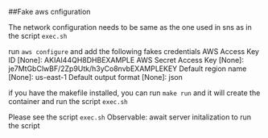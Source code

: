 ##Fake aws cnfiguration

The network configuration needs to be same as the one used in sns as in the script `exec.sh`

run `aws configure` and add the following fakes credentials
AWS Access Key ID [None]: AKIAI44QH8DHBEXAMPLE
AWS Secret Access Key [None]: je7MtGbClwBF/2Zp9Utk/h3yCo8nvbEXAMPLEKEY
Default region name [None]: us-east-1
Default output format [None]: json

if you have the makefile installed, you can run `make run` and it will create the container and run the script `exec.sh`

Please see the script `exec.sh`
Observable: await server initalization to run the script
